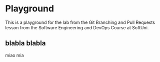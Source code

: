 # Playground
This is a playground for the lab from the Git Branching and Pull Requests lesson from the Software Engineering and DevOps Course at SoftUni.

## blabla blabla

miao mia

